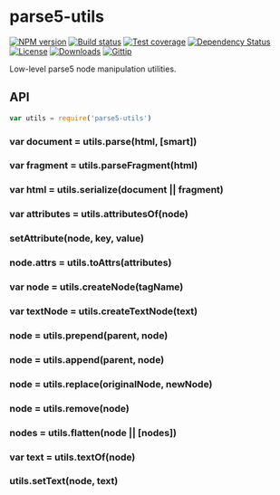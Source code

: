 
# parse5-utils

[![NPM version][npm-image]][npm-url]
[![Build status][travis-image]][travis-url]
[![Test coverage][coveralls-image]][coveralls-url]
[![Dependency Status][david-image]][david-url]
[![License][license-image]][license-url]
[![Downloads][downloads-image]][downloads-url]
[![Gittip][gittip-image]][gittip-url]

Low-level parse5 node manipulation utilities.

## API

```js
var utils = require('parse5-utils')
```

### var document = utils.parse(html, [smart])

### var fragment = utils.parseFragment(html)

### var html = utils.serialize(document || fragment)

### var attributes = utils.attributesOf(node)

### setAttribute(node, key, value)

### node.attrs = utils.toAttrs(attributes)

### var node = utils.createNode(tagName)

### var textNode = utils.createTextNode(text)

### node = utils.prepend(parent, node)

### node = utils.append(parent, node)

### node = utils.replace(originalNode, newNode)

### node = utils.remove(node)

### nodes = utils.flatten(node || [nodes])

### var text = utils.textOf(node)

### utils.setText(node, text)

[npm-image]: https://img.shields.io/npm/v/parse5-utils.svg?style=flat-square
[npm-url]: https://npmjs.org/package/parse5-utils
[github-tag]: http://img.shields.io/github/tag/webdeps/parse5-utils.svg?style=flat-square
[github-url]: https://github.com/webdeps/parse5-utils/tags
[travis-image]: https://img.shields.io/travis/webdeps/parse5-utils.svg?style=flat-square
[travis-url]: https://travis-ci.org/webdeps/parse5-utils
[coveralls-image]: https://img.shields.io/coveralls/webdeps/parse5-utils.svg?style=flat-square
[coveralls-url]: https://coveralls.io/r/webdeps/parse5-utils
[david-image]: http://img.shields.io/david/webdeps/parse5-utils.svg?style=flat-square
[david-url]: https://david-dm.org/webdeps/parse5-utils
[license-image]: http://img.shields.io/npm/l/parse5-utils.svg?style=flat-square
[license-url]: LICENSE
[downloads-image]: http://img.shields.io/npm/dm/parse5-utils.svg?style=flat-square
[downloads-url]: https://npmjs.org/package/parse5-utils
[gittip-image]: https://img.shields.io/gratipay/jonathanong.svg?style=flat-square
[gittip-url]: https://gratipay.com/jonathanong/
